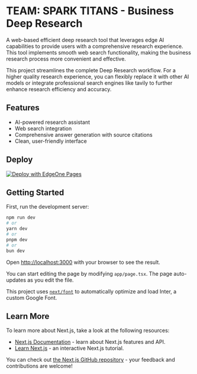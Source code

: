 # TEAM: SPARK TITANS - Business Deep Research

A web-based efficient deep research tool that leverages edge AI capabilities to provide users with a comprehensive research experience. This tool implements smooth web search functionality, making the business research process more convenient and effective.

This project streamlines the complete Deep Research workflow. For a higher quality research experience, you can flexibly replace it with other AI models or integrate professional search engines like tavily to further enhance research efficiency and accuracy.

## Features

- AI-powered research assistant
- Web search integration
- Comprehensive answer generation with source citations
- Clean, user-friendly interface

## Deploy

[![Deploy with EdgeOne Pages](https://cdnstatic.tencentcs.com/edgeone/pages/deploy.svg)](https://edgeone.ai/pages/new?from=github&template=free-deep-research)

## Getting Started

First, run the development server:

```bash
npm run dev
# or
yarn dev
# or
pnpm dev
# or
bun dev
```

Open [http://localhost:3000](http://localhost:3000) with your browser to see the result.

You can start editing the page by modifying `app/page.tsx`. The page auto-updates as you edit the file.

This project uses [`next/font`](https://nextjs.org/docs/basic-features/font-optimization) to automatically optimize and load Inter, a custom Google Font.

## Learn More

To learn more about Next.js, take a look at the following resources:

- [Next.js Documentation](https://nextjs.org/docs) - learn about Next.js features and API.
- [Learn Next.js](https://nextjs.org/learn) - an interactive Next.js tutorial.

You can check out [the Next.js GitHub repository](https://github.com/vercel/next.js/) - your feedback and contributions are welcome!
